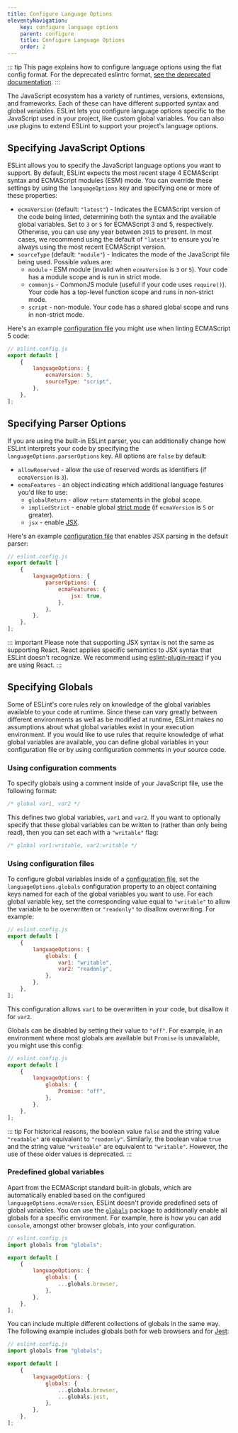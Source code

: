 ```yaml
---
title: Configure Language Options
eleventyNavigation:
    key: configure language options
    parent: configure
    title: Configure Language Options
    order: 2
---
```


::: tip
This page explains how to configure language options using the flat config format. For the deprecated eslintrc format, [see the deprecated documentation](language-options-deprecated).
:::

The JavaScript ecosystem has a variety of runtimes, versions, extensions, and frameworks. Each of these can have different supported syntax and global variables. ESLint lets you configure language options specific to the JavaScript used in your project, like custom global variables. You can also use plugins to extend ESLint to support your project's language options.

## Specifying JavaScript Options

ESLint allows you to specify the JavaScript language options you want to support. By default, ESLint expects the most recent stage 4 ECMAScript syntax and ECMAScript modules (ESM) mode. You can override these settings by using the `languageOptions` key and specifying one or more of these properties:

- `ecmaVersion` (default: `"latest"`) - Indicates the ECMAScript version of the code being linted, determining both the syntax and the available global variables. Set to `3` or `5` for ECMAScript 3 and 5, respectively. Otherwise, you can use any year between `2015` to present. In most cases, we recommend using the default of `"latest"` to ensure you're always using the most recent ECMAScript version.
- `sourceType` (default: `"module"`) - Indicates the mode of the JavaScript file being used. Possible values are:
    - `module` - ESM module (invalid when `ecmaVersion` is `3` or `5`). Your code has a module scope and is run in strict mode.
    - `commonjs` - CommonJS module (useful if your code uses `require()`). Your code has a top-level function scope and runs in non-strict mode.
    - `script` - non-module. Your code has a shared global scope and runs in non-strict mode.

Here's an example [configuration file](./configuration-files#configuration-file) you might use when linting ECMAScript 5 code:

```js
// eslint.config.js
export default [
    {
        languageOptions: {
            ecmaVersion: 5,
            sourceType: "script",
        },
    },
];
```

## Specifying Parser Options

If you are using the built-in ESLint parser, you can additionally change how ESLint interprets your code by specifying the `languageOptions.parserOptions` key. All options are `false` by default:

- `allowReserved` - allow the use of reserved words as identifiers (if `ecmaVersion` is `3`).
- `ecmaFeatures` - an object indicating which additional language features you'd like to use:
    - `globalReturn` - allow `return` statements in the global scope.
    - `impliedStrict` - enable global [strict mode](https://developer.mozilla.org/en-US/docs/Web/JavaScript/Reference/Strict_mode) (if `ecmaVersion` is `5` or greater).
    - `jsx` - enable [JSX](https://facebook.github.io/jsx/).

Here's an example [configuration file](./configuration-files#configuration-file) that enables JSX parsing in the default parser:

```js
// eslint.config.js
export default [
    {
        languageOptions: {
            parserOptions: {
                ecmaFeatures: {
                    jsx: true,
                },
            },
        },
    },
];
```

::: important
Please note that supporting JSX syntax is not the same as supporting React. React applies specific semantics to JSX syntax that ESLint doesn't recognize. We recommend using [eslint-plugin-react](https://github.com/jsx-eslint/eslint-plugin-react) if you are using React.
:::

## Specifying Globals

Some of ESLint's core rules rely on knowledge of the global variables available to your code at runtime. Since these can vary greatly between different environments as well as be modified at runtime, ESLint makes no assumptions about what global variables exist in your execution environment. If you would like to use rules that require knowledge of what global variables are available, you can define global variables in your configuration file or by using configuration comments in your source code.

### Using configuration comments

To specify globals using a comment inside of your JavaScript file, use the following format:

```js
/* global var1, var2 */
```

This defines two global variables, `var1` and `var2`. If you want to optionally specify that these global variables can be written to (rather than only being read), then you can set each with a `"writable"` flag:

```js
/* global var1:writable, var2:writable */
```

### Using configuration files

To configure global variables inside of a [configuration file](./configuration-files#configuration-file), set the `languageOptions.globals` configuration property to an object containing keys named for each of the global variables you want to use. For each global variable key, set the corresponding value equal to `"writable"` to allow the variable to be overwritten or `"readonly"` to disallow overwriting. For example:

```js
// eslint.config.js
export default [
    {
        languageOptions: {
            globals: {
                var1: "writable",
                var2: "readonly",
            },
        },
    },
];
```

This configuration allows `var1` to be overwritten in your code, but disallow it for `var2`.

Globals can be disabled by setting their value to `"off"`. For example, in an environment where most globals are available but `Promise` is unavailable, you might use this config:

```js
// eslint.config.js
export default [
    {
        languageOptions: {
            globals: {
                Promise: "off",
            },
        },
    },
];
```

::: tip
For historical reasons, the boolean value `false` and the string value `"readable"` are equivalent to `"readonly"`. Similarly, the boolean value `true` and the string value `"writeable"` are equivalent to `"writable"`. However, the use of these older values is deprecated.
:::

### Predefined global variables

Apart from the ECMAScript standard built-in globals, which are automatically enabled based on the configured `languageOptions.ecmaVersion`, ESLint doesn't provide predefined sets of global variables. You can use the [`globals`](https://www.npmjs.com/package/globals) package to additionally enable all globals for a specific environment. For example, here is how you can add `console`, amongst other browser globals, into your configuration.

```js
// eslint.config.js
import globals from "globals";

export default [
    {
        languageOptions: {
            globals: {
                ...globals.browser,
            },
        },
    },
];
```

You can include multiple different collections of globals in the same way. The following example includes globals both for web browsers and for [Jest](https://jestjs.io/):

```js
// eslint.config.js
import globals from "globals";

export default [
    {
        languageOptions: {
            globals: {
                ...globals.browser,
                ...globals.jest,
            },
        },
    },
];
```
